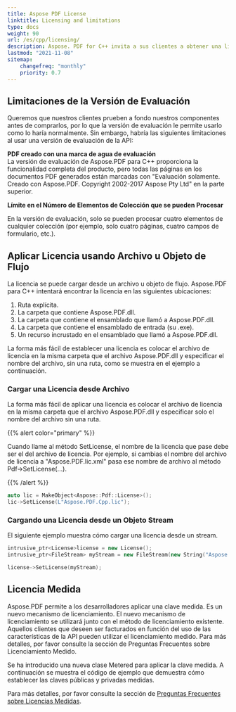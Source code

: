 ```yaml
---
title: Aspose PDF License
linktitle: Licensing and limitations
type: docs
weight: 90
url: /es/cpp/licensing/
description: Aspose. PDF for C++ invita a sus clientes a obtener una licencia Clásica y una Licencia Medida. Así como usar una licencia limitada para explorar mejor el producto.
lastmod: "2021-11-08"
sitemap:
    changefreq: "monthly"
    priority: 0.7
---
```


## Limitaciones de la Versión de Evaluación

Queremos que nuestros clientes prueben a fondo nuestros componentes antes de comprarlos, por lo que la versión de evaluación le permite usarlo como lo haría normalmente. Sin embargo, habría las siguientes limitaciones al usar una versión de evaluación de la API:

**PDF creado con una marca de agua de evaluación**  
La versión de evaluación de Aspose.PDF para C++ proporciona la funcionalidad completa del producto, pero todas las páginas en los documentos PDF generados están marcadas con "Evaluación solamente. Creado con Aspose.PDF. Copyright 2002-2017 Aspose Pty Ltd" en la parte superior.

**Límite en el Número de Elementos de Colección que se pueden Procesar**

En la versión de evaluación, solo se pueden procesar cuatro elementos de cualquier colección (por ejemplo, solo cuatro páginas, cuatro campos de formulario, etc.).

## Aplicar Licencia usando Archivo u Objeto de Flujo

La licencia se puede cargar desde un archivo u objeto de flujo. Aspose.PDF para C++ intentará encontrar la licencia en las siguientes ubicaciones:

1. Ruta explícita.
1. La carpeta que contiene Aspose.PDF.dll.
1. La carpeta que contiene el ensamblado que llamó a Aspose.PDF.dll.
1. La carpeta que contiene el ensamblado de entrada (su .exe).
1. Un recurso incrustado en el ensamblado que llamó a Aspose.PDF.dll.

La forma más fácil de establecer una licencia es colocar el archivo de licencia en la misma carpeta que el archivo Aspose.PDF.dll y especificar el nombre del archivo, sin una ruta, como se muestra en el ejemplo a continuación.

### Cargar una Licencia desde Archivo

La forma más fácil de aplicar una licencia es colocar el archivo de licencia en la misma carpeta que el archivo Aspose.PDF.dll y especificar solo el nombre del archivo sin una ruta.

{{% alert color="primary" %}}

Cuando llame al método SetLicense, el nombre de la licencia que pase debe ser el del archivo de licencia. Por ejemplo, si cambias el nombre del archivo de licencia a "Aspose.PDF.lic.xml" pasa ese nombre de archivo al método Pdf->SetLicense(…).

{{% /alert %}}

```cpp
auto lic = MakeObject<Aspose::Pdf::License>();
lic->SetLicense(L"Aspose.PDF.Cpp.lic");
```

### Cargando una Licencia desde un Objeto Stream

El siguiente ejemplo muestra cómo cargar una licencia desde un stream.

```cpp
intrusive_ptr<License>license = new License();
intrusive_ptr<FileStream> myStream = new FileStream(new String("Aspose.PDF.Cpp.lic"), FileMode_Open);

license->SetLicense(myStream);
```

## Licencia Medida

Aspose.PDF permite a los desarrolladores aplicar una clave medida. Es un nuevo mecanismo de licenciamiento. El nuevo mecanismo de licenciamiento se utilizará junto con el método de licenciamiento existente. Aquellos clientes que deseen ser facturados en función del uso de las características de la API pueden utilizar el licenciamiento medido. Para más detalles, por favor consulte la sección de Preguntas Frecuentes sobre Licenciamiento Medido.

Se ha introducido una nueva clase Metered para aplicar la clave medida. A continuación se muestra el código de ejemplo que demuestra cómo establecer las claves públicas y privadas medidas.

Para más detalles, por favor consulte la sección de [Preguntas Frecuentes sobre Licencias Medidas](https://purchase.aspose.com/faqs/licensing/metered).